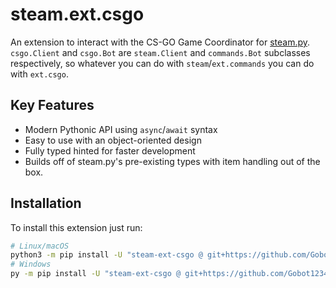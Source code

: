 # steam.ext.csgo

An extension to interact with the CS-GO Game Coordinator for
[steam.py](https://github.com/Gobot1234/steam.py). `csgo.Client` and `csgo.Bot` are `steam.Client` and `commands.Bot`
subclasses respectively, so whatever you can do with `steam`/`ext.commands` you can do with `ext.csgo`.

## Key Features

- Modern Pythonic API using `async`/`await` syntax
- Easy to use with an object-oriented design
- Fully typed hinted for faster development
- Builds off of steam.py's pre-existing types with item handling out of the box.

## Installation

To install this extension just run:

```sh
# Linux/macOS
python3 -m pip install -U "steam-ext-csgo @ git+https://github.com/Gobot1234/steam-ext-csgo@main"
# Windows
py -m pip install -U "steam-ext-csgo @ git+https://github.com/Gobot1234/steam-ext-csgo@main"
```
